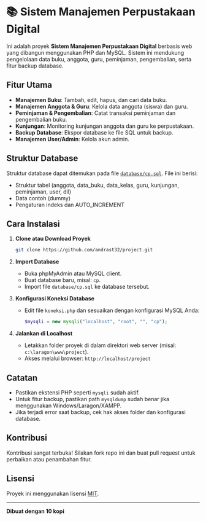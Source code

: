 # 📚 Sistem Manajemen Perpustakaan Digital

Ini adalah proyek **Sistem Manajemen Perpustakaan Digital** berbasis web yang dibangun menggunakan PHP dan MySQL. Sistem ini mendukung pengelolaan data buku, anggota, guru, peminjaman, pengembalian, serta fitur backup database.

## Fitur Utama

- **Manajemen Buku**: Tambah, edit, hapus, dan cari data buku.
- **Manajemen Anggota & Guru**: Kelola data anggota (siswa) dan guru.
- **Peminjaman & Pengembalian**: Catat transaksi peminjaman dan pengembalian buku.
- **Kunjungan**: Monitoring kunjungan anggota dan guru ke perpustakaan.
- **Backup Database**: Ekspor database ke file SQL untuk backup.
- **Manajemen User/Admin**: Kelola akun admin.

## Struktur Database

Struktur database dapat ditemukan pada file [`database/cp.sql`](database/cp.sql). File ini berisi:

- Struktur tabel (anggota, data_buku, data_kelas, guru, kunjungan, peminjaman, user, dll)
- Data contoh (dummy)
- Pengaturan indeks dan AUTO_INCREMENT

## Cara Instalasi

1. **Clone atau Download Proyek**
   ```bash
   git clone https://github.com/andrast32/project.git
   ```

2. **Import Database**
   - Buka phpMyAdmin atau MySQL client.
   - Buat database baru, misal: `cp`.
   - Import file `database/cp.sql` ke database tersebut.

3. **Konfigurasi Koneksi Database**
   - Edit file `koneksi.php` dan sesuaikan dengan konfigurasi MySQL Anda:
     ```php
     $mysqli = new mysqli("localhost", "root", "", "cp");
     ```

4. **Jalankan di Localhost**
   - Letakkan folder proyek di dalam direktori web server (misal: `c:\laragon\www\project`).
   - Akses melalui browser: `http://localhost/project`

## Catatan

- Pastikan ekstensi PHP seperti `mysqli` sudah aktif.
- Untuk fitur backup, pastikan path `mysqldump` sudah benar jika menggunakan Windows/Laragon/XAMPP.
- Jika terjadi error saat backup, cek hak akses folder dan konfigurasi database.

## Kontribusi

Kontribusi sangat terbuka! Silakan fork repo ini dan buat pull request untuk perbaikan atau penambahan fitur.

## Lisensi

Proyek ini menggunakan lisensi [MIT](LICENSE).

---

**Dibuat dengan 10 kopi**

